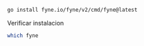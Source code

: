 ```Bash 
go install fyne.io/fyne/v2/cmd/fyne@latest
``` 
Verificar instalacion 
```bash 
which fyne
```